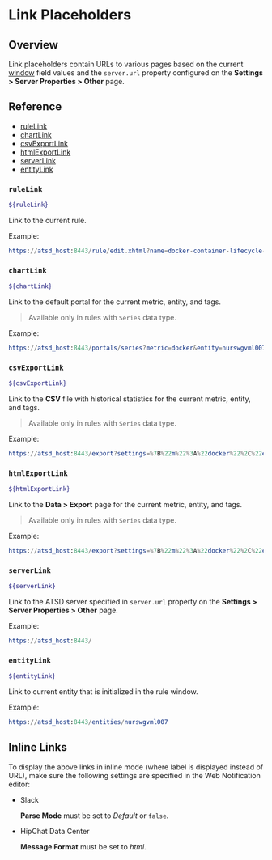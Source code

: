 # Link Placeholders

## Overview

Link placeholders contain URLs to various pages based on the current [window](window.md) field values and the `server.url` property configured on the **Settings > Server Properties > Other** page.

## Reference

* [ruleLink](#rulelink)
* [chartLink](#chartlink)
* [csvExportLink](#csvexportlink)
* [htmlExportLink](#htmlexportlink)
* [serverLink](#serverlink)
* [entityLink](#entitylink)

### `ruleLink`

```bash
${ruleLink}
```
Link to the current rule. 

Example: 
   
```elm
https://atsd_host:8443/rule/edit.xhtml?name=docker-container-lifecycle-restart
```

### `chartLink`

```bash
${chartLink}
```
Link to the default portal for the current metric, entity, and tags. 

> Available only in rules with `Series` data type.

Example:

```elm
https://atsd_host:8443/portals/series?metric=docker&entity=nurswgvml007&add%20params%3D%7B%22markers%22%3A%22false%22%2C%22timespan%22%3A%221%20HOUR%22%7D
```

### `csvExportLink`

```bash
${csvExportLink}
```

Link to the **CSV** file with historical statistics for the current metric, entity, and tags. 

> Available only in rules with `Series` data type.

Example:

```elm
https://atsd_host:8443/export?settings=%7B%22m%22%3A%22docker%22%2C%22e%22%3A%22nurswgvml007%22%2C%22si%22%3A%221-DAY%22%2C%22t%22%3A%22HISTORY%22%2C%22v%22%3Afalse%7D
```

### `htmlExportLink`

```bash
${htmlExportLink}
```

Link to the **Data > Export** page for the current metric, entity, and tags. 

> Available only in rules with `Series` data type.

Example:

```elm
https://atsd_host:8443/export?settings=%7B%22m%22%3A%22docker%22%2C%22e%22%3A%22nurswgvml007%22%2C%22si%22%3A%221-HOUR%22%2C%22t%22%3A%22HISTORY%22%7D
```

### `serverLink`

```bash
${serverLink}
```

Link to the ATSD server specified in `server.url` property on the **Settings > Server Properties > Other** page.

Example:

```elm
https://atsd_host:8443/
```

### `entityLink`

```bash
${entityLink}
```

Link to current entity that is initialized in the rule window.

Example:

```elm
https://atsd_host:8443/entities/nurswgvml007
```

## Inline Links

To display the above links in inline mode (where label is displayed instead of URL), make sure the following settings are specified in the Web Notification editor:

* Slack
 
   **Parse Mode** must be set to *Default* or `false`.
   
* HipChat Data Center
 
   **Message Format** must be set to *html*.
   
